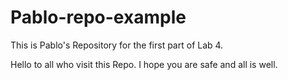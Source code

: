 # Pablo-repo-example
This is Pablo's Repository for the first part of Lab 4. 

Hello to all who visit this Repo. I hope you are safe and all is well. 
